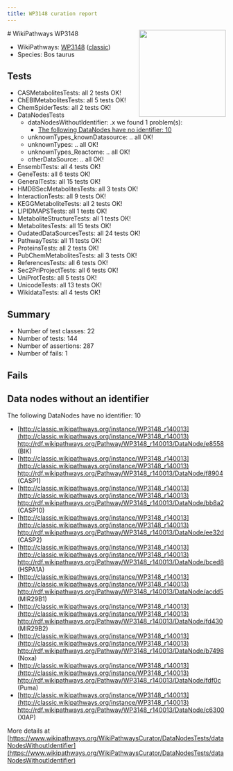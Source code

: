 ```yaml
---
title: WP3148 curation report
---
```


<img style="float: right; width: 200px" src="https://upload.wikimedia.org/wikipedia/commons/thumb/8/83/Wplogo_with_text_500.png/640px-Wplogo_with_text_500.png" />
# WikiPathways WP3148

* WikiPathways: [WP3148](https://wikipathways.org/pathways/WP3148) ([classic](https://classic.wikipathways.org/instance/WP3148))
* Species: Bos taurus
## Tests
* CASMetabolitesTests: all 2 tests OK!
* ChEBIMetabolitesTests: all 5 tests OK!
* ChemSpiderTests: all 2 tests OK!
* DataNodesTests
    * dataNodesWithoutIdentifier: .x we found 1 problem(s):
        * [The following DataNodes have no identifier: 10](#8792c490)
    * unknownTypes_knownDatasource: .. all OK!
    * unknownTypes: .. all OK!
    * unknownTypes_Reactome: .. all OK!
    * otherDataSource: .. all OK!
* EnsemblTests: all 4 tests OK!
* GeneTests: all 6 tests OK!
* GeneralTests: all 15 tests OK!
* HMDBSecMetabolitesTests: all 3 tests OK!
* InteractionTests: all 9 tests OK!
* KEGGMetaboliteTests: all 2 tests OK!
* LIPIDMAPSTests: all 1 tests OK!
* MetaboliteStructureTests: all 1 tests OK!
* MetabolitesTests: all 15 tests OK!
* OudatedDataSourcesTests: all 24 tests OK!
* PathwayTests: all 11 tests OK!
* ProteinsTests: all 2 tests OK!
* PubChemMetabolitesTests: all 3 tests OK!
* ReferencesTests: all 6 tests OK!
* Sec2PriProjectTests: all 6 tests OK!
* UniProtTests: all 5 tests OK!
* UnicodeTests: all 13 tests OK!
* WikidataTests: all 4 tests OK!


## Summary

* Number of test classes: 22
* Number of tests: 144
* Number of assertions: 287
* Number of fails: 1

## Fails

<a name="8792c490" />

## Data nodes without an identifier

The following DataNodes have no identifier: 10

* [http://classic.wikipathways.org/instance/WP3148_r140013](http://classic.wikipathways.org/instance/WP3148_r140013) http://rdf.wikipathways.org/Pathway/WP3148_r140013/DataNode/e8558 (BIK)
* [http://classic.wikipathways.org/instance/WP3148_r140013](http://classic.wikipathways.org/instance/WP3148_r140013) http://rdf.wikipathways.org/Pathway/WP3148_r140013/DataNode/f8904 (CASP1)
* [http://classic.wikipathways.org/instance/WP3148_r140013](http://classic.wikipathways.org/instance/WP3148_r140013) http://rdf.wikipathways.org/Pathway/WP3148_r140013/DataNode/bb8a2 (CASP10)
* [http://classic.wikipathways.org/instance/WP3148_r140013](http://classic.wikipathways.org/instance/WP3148_r140013) http://rdf.wikipathways.org/Pathway/WP3148_r140013/DataNode/ee32d (CASP2)
* [http://classic.wikipathways.org/instance/WP3148_r140013](http://classic.wikipathways.org/instance/WP3148_r140013) http://rdf.wikipathways.org/Pathway/WP3148_r140013/DataNode/bced8 (HSPA1A)
* [http://classic.wikipathways.org/instance/WP3148_r140013](http://classic.wikipathways.org/instance/WP3148_r140013) http://rdf.wikipathways.org/Pathway/WP3148_r140013/DataNode/acdd5 (MIR29B1)
* [http://classic.wikipathways.org/instance/WP3148_r140013](http://classic.wikipathways.org/instance/WP3148_r140013) http://rdf.wikipathways.org/Pathway/WP3148_r140013/DataNode/fd430 (MIR29B2)
* [http://classic.wikipathways.org/instance/WP3148_r140013](http://classic.wikipathways.org/instance/WP3148_r140013) http://rdf.wikipathways.org/Pathway/WP3148_r140013/DataNode/b7498 (Noxa)
* [http://classic.wikipathways.org/instance/WP3148_r140013](http://classic.wikipathways.org/instance/WP3148_r140013) http://rdf.wikipathways.org/Pathway/WP3148_r140013/DataNode/fdf0c (Puma)
* [http://classic.wikipathways.org/instance/WP3148_r140013](http://classic.wikipathways.org/instance/WP3148_r140013) http://rdf.wikipathways.org/Pathway/WP3148_r140013/DataNode/c6300 (XIAP)


More details at [https://www.wikipathways.org/WikiPathwaysCurator/DataNodesTests/dataNodesWithoutIdentifier](https://www.wikipathways.org/WikiPathwaysCurator/DataNodesTests/dataNodesWithoutIdentifier)

